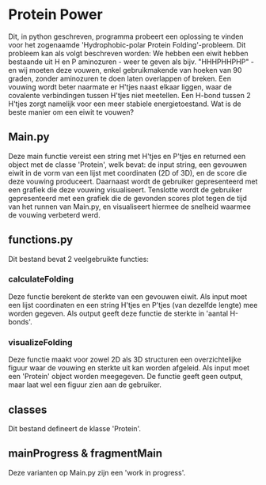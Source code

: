 # Protein Power

Dit, in python geschreven, programma probeert een oplossing te vinden voor het zogenaamde 'Hydrophobic-polar Protein Folding'-probleem. Dit probleem kan als volgt beschreven worden: We hebben een eiwit hebben bestaande uit H en P aminozuren - weer te geven als bijv. "HHHPHHPHP" - en wij moeten deze vouwen, enkel gebruikmakende van hoeken van 90 graden, zonder aminozuren te doen laten overlappen of breken. Een vouwing wordt beter naarmate er H'tjes naast elkaar liggen, waar de covalente verbindingen tussen H'tjes niet meetellen. Een H-bond tussen 2 H'tjes zorgt namelijk voor een meer stabiele energietoestand. Wat is de beste manier om een eiwit te vouwen?

## Main.py

Deze main functie vereist een string met H'tjes en P'tjes en returned een object met de classe 'Protein', welk bevat: de input string, een gevouwen eiwit in de vorm van een lijst met coordinaten (2D of 3D), en de score die deze vouwing produceert. 
Daarnaast wordt de gebruiker gepresenteerd met een grafiek die deze vouwing visualiseert. Tenslotte wordt de gebruiker gepresenteerd met een grafiek die de gevonden scores plot tegen de tijd van het runnen van Main.py, en visualiseert hiermee de snelheid waarmee de vouwing verbeterd werd.

## functions.py

Dit bestand bevat 2 veelgebruikte functies:

### calculateFolding
Deze functie berekent de sterkte van een gevouwen eiwit. Als input moet een lijst coordinaten en een string H'tjes en P'tjes (van dezelfde lengte) mee worden gegeven. Als output geeft deze functie de sterkte in 'aantal H-bonds'.

### visualizeFolding
Deze functie maakt voor zowel 2D als 3D structuren een overzichtelijke figuur waar de vouwing en sterkte uit kan worden afgeleid. Als input moet een 'Protein' object worden meegegeven. De functie geeft geen output, maar laat wel een figuur zien aan de gebruiker.

## classes

Dit bestand defineert de klasse 'Protein'.

## mainProgress & fragmentMain

Deze varianten op Main.py zijn een 'work in progress'.

